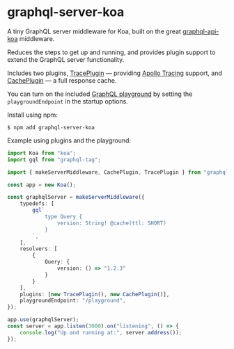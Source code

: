 # graphql-server-koa

A tiny GraphQL server middleware for Koa, built on the great [graphql-api-koa](https://github.com/jaydenseric/graphql-api-koa) middleware.

Reduces the steps to get up and running, and provides plugin support to extend the GraphQL server functionality.

Includes two plugins, [TracePlugin](./src/TracePlugin.ts) &mdash; providing [Apollo Tracing](https://github.com/apollographql/apollo-tracing) support, and [CachePlugin](./src/CachePlugin.ts) &mdash; a full response cache.

You can turn on the included [GraphQL playground](https://github.com/graphql/graphql-playground) by setting the `playgroundEndpoint` in the startup options.

Install using npm:
```console
$ npm add graphql-server-koa
```

Example using plugins and the playground:

```typescript
import Koa from "koa";
import gql from "graphql-tag";

import { makeServerMiddleware, CachePlugin, TracePlugin } from "graphql-api-koa";

const app = new Koa();

const graphqlServer = makeServerMiddleware({
    typedefs: [
        gql`
            type Query {
                version: String! @cache(ttl: SHORT)
            }
        `,
    ],
    resolvers: [
        {
            Query: {
                version: () => "1.2.3"
            }
        }
    ],
    plugins: [new TracePlugin(), new CachePlugin()],
    playgroundEndpoint: "/playground",
});

app.use(graphqlServer);
const server = app.listen(3000).on("listening", () => {
    console.log("Up and running at:", server.address());
});
```
